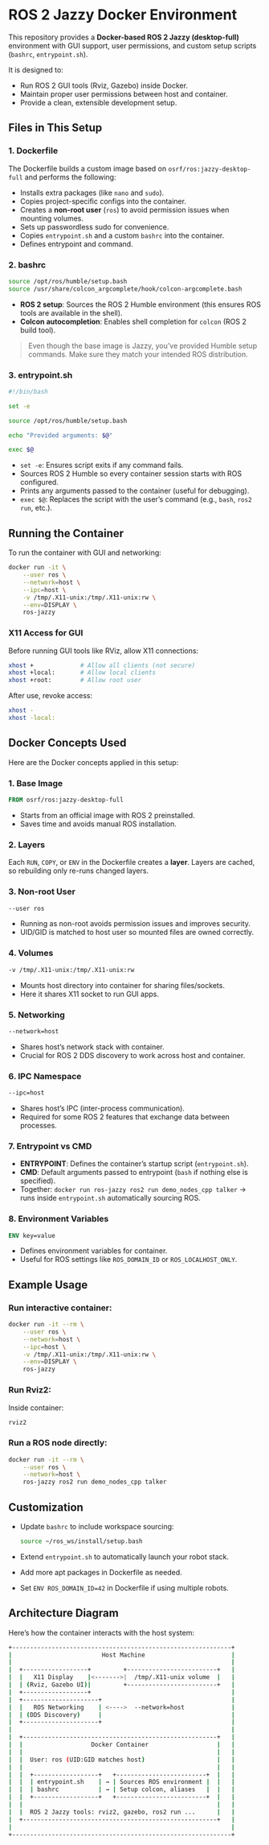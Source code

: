 # ROS 2 Jazzy Docker Environment

This repository provides a **Docker-based ROS 2 Jazzy (desktop-full)** environment with GUI support, user permissions, and custom setup scripts (`bashrc`, `entrypoint.sh`).

It is designed to:

* Run ROS 2 GUI tools (Rviz, Gazebo) inside Docker.
* Maintain proper user permissions between host and container.
* Provide a clean, extensible development setup.

## Files in This Setup

### 1. **Dockerfile**

The Dockerfile builds a custom image based on `osrf/ros:jazzy-desktop-full` and performs the following:

* Installs extra packages (like `nano` and `sudo`).
* Copies project-specific configs into the container.
* Creates a **non-root user** (`ros`) to avoid permission issues when mounting volumes.
* Sets up passwordless sudo for convenience.
* Copies `entrypoint.sh` and a custom `bashrc` into the container.
* Defines entrypoint and command.

### 2. **bashrc**

```bash
source /opt/ros/humble/setup.bash
source /usr/share/colcon_argcomplete/hook/colcon-argcomplete.bash
```

* **ROS 2 setup**: Sources the ROS 2 Humble environment (this ensures ROS tools are available in the shell).
* **Colcon autocompletion**: Enables shell completion for `colcon` (ROS 2 build tool).

> Even though the base image is Jazzy, you’ve provided Humble setup commands. Make sure they match your intended ROS distribution.

### 3. **entrypoint.sh**

```bash
#!/bin/bash

set -e

source /opt/ros/humble/setup.bash

echo "Provided arguments: $@"

exec $@
```

* `set -e`: Ensures script exits if any command fails.
* Sources ROS 2 Humble so every container session starts with ROS configured.
* Prints any arguments passed to the container (useful for debugging).
* `exec $@`: Replaces the script with the user’s command (e.g., `bash`, `ros2 run`, etc.).

## Running the Container

To run the container with GUI and networking:

```bash
docker run -it \
    --user ros \
    --network=host \
    --ipc=host \
    -v /tmp/.X11-unix:/tmp/.X11-unix:rw \
    --env=DISPLAY \
    ros-jazzy
```

### X11 Access for GUI

Before running GUI tools like RViz, allow X11 connections:

```bash
xhost +             # Allow all clients (not secure)
xhost +local:       # Allow local clients
xhost +root:        # Allow root user
```

After use, revoke access:

```bash
xhost -
xhost -local:
```

## Docker Concepts Used

Here are the Docker concepts applied in this setup:

### 1. **Base Image**

```dockerfile
FROM osrf/ros:jazzy-desktop-full
```

* Starts from an official image with ROS 2 preinstalled.
* Saves time and avoids manual ROS installation.

### 2. **Layers**

Each `RUN`, `COPY`, or `ENV` in the Dockerfile creates a **layer**.
Layers are cached, so rebuilding only re-runs changed layers.

### 3. **Non-root User**

```dockerfile
--user ros
```

* Running as non-root avoids permission issues and improves security.
* UID/GID is matched to host user so mounted files are owned correctly.

### 4. **Volumes**

```bash
-v /tmp/.X11-unix:/tmp/.X11-unix:rw
```

* Mounts host directory into container for sharing files/sockets.
* Here it shares X11 socket to run GUI apps.

### 5. **Networking**

```bash
--network=host
```

* Shares host’s network stack with container.
* Crucial for ROS 2 DDS discovery to work across host and container.

### 6. **IPC Namespace**

```bash
--ipc=host
```

* Shares host’s IPC (inter-process communication).
* Required for some ROS 2 features that exchange data between processes.

### 7. **Entrypoint vs CMD**

* **ENTRYPOINT**: Defines the container’s startup script (`entrypoint.sh`).
* **CMD**: Default arguments passed to entrypoint (`bash` if nothing else is specified).
* Together: `docker run ros-jazzy ros2 run demo_nodes_cpp talker`
  → runs inside `entrypoint.sh` automatically sourcing ROS.

### 8. **Environment Variables**

```dockerfile
ENV key=value
```

* Defines environment variables for container.
* Useful for ROS settings like `ROS_DOMAIN_ID` or `ROS_LOCALHOST_ONLY`.

## Example Usage

### Run interactive container:

```bash
docker run -it --rm \
    --user ros \
    --network=host \
    --ipc=host \
    -v /tmp/.X11-unix:/tmp/.X11-unix:rw \
    --env=DISPLAY \
    ros-jazzy
```

### Run Rviz2:

Inside container:

```bash
rviz2
```

### Run a ROS node directly:

```bash
docker run -it --rm \
    --user ros \
    --network=host \
    ros-jazzy ros2 run demo_nodes_cpp talker
```

## Customization

* Update `bashrc` to include workspace sourcing:

  ```bash
  source ~/ros_ws/install/setup.bash
  ```
* Extend `entrypoint.sh` to automatically launch your robot stack.
* Add more apt packages in Dockerfile as needed.
* Set `ENV ROS_DOMAIN_ID=42` in Dockerfile if using multiple robots.

## Architecture Diagram

Here’s how the container interacts with the host system:

```bash
+-------------------------------------------------------------+
|                         Host Machine                        |
|                                                             |
|  +------------------+         +-------------------------+   |
|  |   X11 Display    |<------->|  /tmp/.X11-unix volume  |   |
|  | (Rviz, Gazebo UI)|         +-------------------------+   |
|  +------------------+                                       |
|  +---------------------+                                    |
|  |   ROS Networking    | <---->  --network=host             |
|  | (DDS Discovery)     |                                    |
|  +---------------------+                                    |
|                                                             |
|  +------------------------------------------------------+   |
|  |                   Docker Container                   |   |
|  |                                                      |   |
|  |  User: ros (UID:GID matches host)                    |   |
|  |                                                      |   |
|  |  +------------------+   +-------------------------+  |   |
|  |  | entrypoint.sh    | → | Sources ROS environment |  |   |
|  |  | bashrc           | → | Setup colcon, aliases   |  |   |
|  |  +------------------+   +-------------------------+  |   |
|  |                                                      |   |
|  |  ROS 2 Jazzy tools: rviz2, gazebo, ros2 run ...      |   |
|  +------------------------------------------------------+   |
|                                                             |
+-------------------------------------------------------------+
```